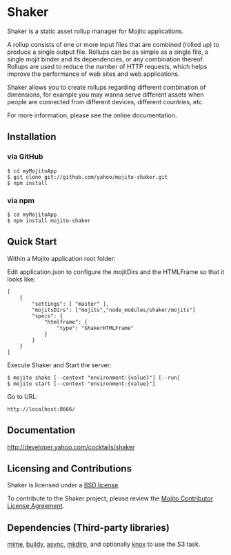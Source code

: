 # Shaker

Shaker is a static asset rollup manager for Mojito applications.

A rollup consists of one or more input files that are combined (rolled up) to produce a single output file. Rollups can be as simple as a single file, a single mojit binder and its dependencies, or any combination thereof. Rollups are used to reduce the number of HTTP requests, which helps improve the performance of web sites and web applications.

Shaker allows you to create rollups regarding different combination of dimensions, for example you may wanna serve different assets when people are connected from different devices, different countries, etc.

For more information, please see the online documentation.

## Installation

### via GitHub

    $ cd myMojitoApp
    $ git clone git://github.com/yahoo/mojito-shaker.git
    $ npm install

### via npm

    $ cd myMojitoApp
    $ npm install mojito-shaker

## Quick Start

Within a Mojito application root folder:

Edit application.json to configure the mojitDirs and the HTMLFrame so that it looks like:

    [
        {
            "settings": [ "master" ],
            "mojitsDirs": ["mojits","node_modules/shaker/mojits"]
            "specs": {
                "htmlframe": {
                    "type": "ShakerHTMLFrame"
                }
            }
        }
    ]

Execute Shaker and Start the server:

    $ mojito shake [--context "environment:{value}"] [--run]
    $ mojito start [--context "environment:{value}"]

Go to URL:

    http://localhost:8666/

## Documentation

http://developer.yahoo.com/cocktails/shaker

## Licensing and Contributions

Shaker is licensed under a [BSD license](https://github.com/yahoo/shaker/blob/master/LICENSE.txt).

To contribute to the Shaker project, please review the [Mojito Contributor
License Agreement](http://developer.yahoo.com/cocktails/mojito/cla/).

## Dependencies (Third-party libraries)

[mime](https://github.com/bentomas/node-mime), [buildy](https://github.com/mosen/buildy), [async](https://github.com/caolan/async), [mkdirp](https://github.com/substack/node-mkdirp), and optionally [knox](https://github.com/LearnBoost/knox) to use the S3 task.
